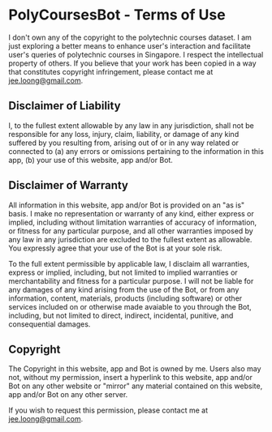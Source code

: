 # PolyCoursesBot - Terms of Use

I don't own any of the copyright to the polytechnic courses dataset. I am just exploring a better means to enhance user's interaction and facilitate user's queries of polytechnic courses in Singapore. I respect the intellectual property of others. If you believe that your work has been copied in a way that constitutes copyright infringement, please contact me at jee.loong@gmail.com.

## Disclaimer of Liability

I, to the fullest extent allowable by any law in any jurisdiction, shall not be responsible for any loss, injury, claim, liability, or damage of any kind suffered by you resulting from, arising out of or in any way related or connected to (a) any errors or omissions pertaining to the information in this app, (b) your use of this website, app and/or Bot.

## Disclaimer of Warranty

All information in this website, app and/or Bot is provided on an "as is" basis. I make no representation or warranty of any kind, either express or implied, including without limitation warranties of accuracy of information, or fitness for any particular purpose, and all other warranties imposed by any law in any jurisdiction are excluded to the fullest extent as allowable. You expressly agree that your use of the Bot is at your sole risk.

To the full extent permissible by applicable law, I disclaim all warranties, express or implied, including, but not limited to implied warranties or merchantability and fitness for a particular purpose. I will not be liable for any damages of any kind arising from the use of the Bot, or from any information, content, materials, products (including software) or other services included on or otherwise made avaiable to you through the Bot, including, but not limited to direct, indirect, incidental, punitive, and consequential damages.

## Copyright

The Copyright in this website, app and Bot is owned by me. Users also may not, without my permission, insert a hyperlink to this website, app and/or Bot on any other website or "mirror" any material contained on this website, app and/or Bot on any other server.

If you wish to request this permission, please contact me at jee.loong@gmail.com.
